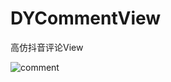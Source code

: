# DYCommentView
高仿抖音评论View

![comment](https://user-images.githubusercontent.com/19968354/132785806-95455f37-3e90-47c5-83ce-50dd5a85864a.gif)

